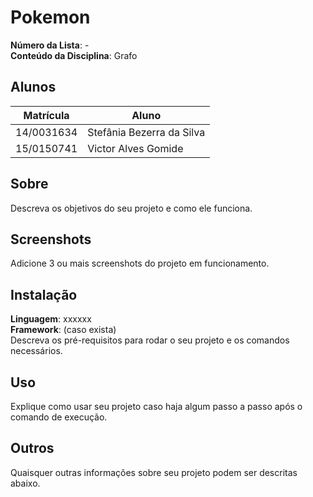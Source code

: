 
# Pokemon

**Número da Lista**: -<br>
**Conteúdo da Disciplina**: Grafo <br>

## Alunos
|Matrícula | Aluno |
| -- | -- |
| 14/0031634  |  Stefânia Bezerra da Silva |
| 15/0150741  |  Victor Alves Gomide |

## Sobre 
Descreva os objetivos do seu projeto e como ele funciona. 

## Screenshots
Adicione 3 ou mais screenshots do projeto em funcionamento.

## Instalação 
**Linguagem**: xxxxxx<br>
**Framework**: (caso exista)<br>
Descreva os pré-requisitos para rodar o seu projeto e os comandos necessários.

## Uso 
Explique como usar seu projeto caso haja algum passo a passo após o comando de execução.

## Outros 
Quaisquer outras informações sobre seu projeto podem ser descritas abaixo.
